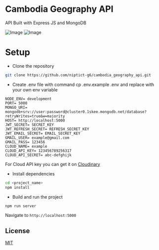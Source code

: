 # Cambodia Geography API
API Built with Express JS and MongoDB

![Image](https://res.cloudinary.com/khaysing/image/upload/v1632366544/photo%20gallery/chffuwtyag3gdoxcii5q.jpg)
![Image](https://res.cloudinary.com/khaysing/image/upload/v1632366862/photo%20gallery/adfcxlibc9jctmofumq6.jpg)

# Setup
* Clone the repository
```bash
git clone https://github.com/niptict-g6/cambodia_geography_api.git
```
* Create .env file with command cp .env.example .env and replace with your own env variable
```
NODE_ENV= development
PORT= 5000
MONGO_URI= mongodb+srv://user:password@cluster0.1skee.mongodb.net/database?retryWrites=true&w=majority
HOST= http://localhost:5000
JWT_SECRET= SECRET_KEY
JWT_REFRESH_SECRET= REFRESH_SECRET_KEY
JWT_EMAIL_SECRET= EMAIL_SECRET_KEY
GMAIL_USER= example@gmail.com
GMAIL_PASS= 123456
CLOUD_NAME= example 
CLOUD_API_KEY= 123456789256317
CLOUD_API_SECRET= abc-defghijk
```
For Cloud API key you can get it on [Cloudinary](https://cloudinary.com/)
* Install dependencies
```bash
cd <project_name>
npm install
```
* Build and run the project
 ```bash
npm run server
```
Navigate to `http://localhost:5000`

## License
[MIT](https://choosealicense.com/licenses/mit/)
